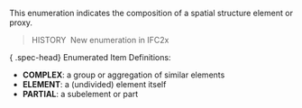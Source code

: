 ﻿This enumeration indicates the composition of a spatial structure element or proxy.

> HISTORY&nbsp; New enumeration in IFC2x

{ .spec-head}
Enumerated Item Definitions:

* **COMPLEX**: a group or aggregation of similar elements
* **ELEMENT**: a (undivided) element itself
* **PARTIAL**: a subelement or part